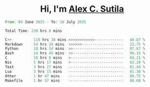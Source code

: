 <h1 align="center">Hi, I'm <a href="https://github.com/alexsutila" target="blank">Alex C. Sutila</a></h1>

<!--START_SECTION:waka-->

```rust
From: 04 June 2025 - To: 16 July 2025

Total Time: 238 hrs 8 mins

C++          119 hrs 38 mins >>>>>>>>>>>>-------------   49.87 %
Markdown     54 hrs 34 mins  >>>>>>-------------------   22.75 %
Python       18 hrs 24 mins  >>-----------------------   07.67 %
Bash         14 hrs 45 mins  >>-----------------------   06.15 %
C            10 hrs 6 mins   >------------------------   04.21 %
Nix          5 hrs 17 mins   >------------------------   02.20 %
Text         3 hrs 27 mins   -------------------------   01.44 %
Lua          3 hrs 15 mins   -------------------------   01.36 %
Other        1 hr 47 mins    -------------------------   00.75 %
Makefile     1 hr 37 mins    -------------------------   00.68 %
```

<!--END_SECTION:waka-->
